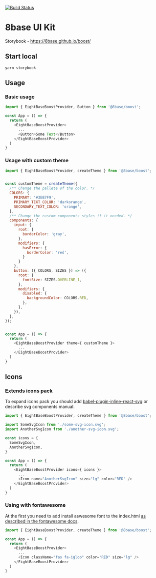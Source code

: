 [![Build Status](https://travis-ci.org/8base/boost.svg?branch=master)](https://travis-ci.org/8base/boost)

# 8base UI Kit
Storybook - https://8base.github.io/boost/

## Start local
```
yarn storybook
```

## Usage

### Basic usage

```js
import { EightBaseBoostProvider, Button } from '@8base/boost';

const App = () => {
  return (
    <EightBaseBoostProvider>
      ...
      <Button>Some Text</Button>
    </EightBaseBoostProvider>
  )
}
```

### Usage with custom theme

```js
import { EightBaseBoostProvider, createTheme } from '@8base/boost';


const customTheme = createTheme({
  /** Change the pallete of the color. */
  COLORS: {
    PRIMARY: '#3EB7F9',
    PRIMARY_TEXT_COLOR: 'darkorange',
    SECONDARY_TEXT_COLOR: 'orange',
  },
  /** Change the custom components styles if it needed. */
  components: {
    input: {
      root: {
        borderColor: 'gray',
      },
      modifiers: {
        hasError: {
          borderColor: 'red',
        }
      }
    },
    button: ({ COLORS, SIZES }) => ({
      root: {
        fontSize: SIZES.OVERLINE_1,
      },
      modifiers: {
        disabled: {
          backgroundColor: COLORS.RED,
        },
      },
    }),
  },
});


const App = () => {
  return (
    <EightBaseBoostProvider theme={ customTheme }>
      ...
    </EightBaseBoostProvider>
  )
}
```


## Icons

### Extends icons pack
To expand icons pack you should add [babel-plugin-inline-react-svg](https://www.npmjs.com/package/babel-plugin-inline-react-svg) or describe svg 
components manual.

```js
import { EightBaseBoostProvider, createTheme } from '@8base/boost';

import SomeSvgIcon from './some-svg-icon.svg';
import AnotherSvgIcon from './another-svg-icon.svg';

const icons = {
  SomeSvgIcon,
  AnotherSvgIcon,
}

const App = () => {
  return (
    <EightBaseBoostProvider icons={ icons }>
      ...
      <Icon name="AnotherSvgIcon" size="lg" color="RED" />
    </EightBaseBoostProvider>
  )
}
```


### Using with fontawesome
At the first you need to add install aswesome font to the index.html [as described in the fontawesome docs](https://fontawesome.com/start).

```js
import { EightBaseBoostProvider, createTheme } from '@8base/boost';

const App = () => {
  return (
    <EightBaseBoostProvider>
      ...
      <Icon className="fas fa-igloo" color="RED" size="lg" />
    </EightBaseBoostProvider>
  )
}
```

